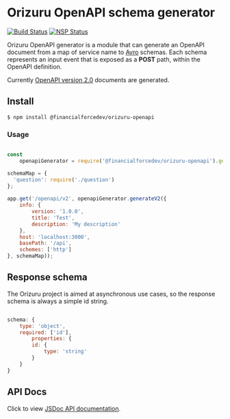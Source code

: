 # Orizuru OpenAPI schema generator

[![Build Status](https://travis-ci.org/financialforcedev/orizuru-openapi.svg?branch=master)](https://travis-ci.org/financialforcedev/orizuru-openapi)
[![NSP Status](https://nodesecurity.io/orgs/ffres/projects/178e230f-bb6f-4032-8343-fddec5b92397/badge)](https://nodesecurity.io/orgs/ffres/projects/178e230f-bb6f-4032-8343-fddec5b92397)

Orizuru OpenAPI generator is a module that can generate an OpenAPI document from a map of service name to [Avro](https://avro.apache.org/) schemas. Each schema represents an input event that is exposed as a **POST** path, within the OpenAPI definition.

Currently [OpenAPI version 2.0](https://github.com/OAI/OpenAPI-Specification/blob/master/versions/2.0.md) documents are generated. 

## Install

```
$ npm install @financialforcedev/orizuru-openapi
```

### Usage

```javascript

const
	openapiGenerator = require('@financialforcedev/orizuru-openapi').generator;

schemaMap = {
  'question': require('./question')
};
 
app.get('/openapi/v2', openapiGenerator.generateV2({
	info: {
		version: '1.0.0',
		title: 'Test',
		description: 'My description'
	}, 
	host: 'localhost:3000', 
	basePath: '/api', 
	schemes: ['http']
}, schemaMap));

```

## Response schema

The Orizuru project is aimed at asynchronous use cases, so the response schema is always a simple id string.

```javascript

schema: {
	type: 'object',
	required: ['id'],
		properties: {
		id: {
			type: 'string'
		}
	}
}

```
## API Docs

Click to view [JSDoc API documentation](http://htmlpreview.github.io/?https://github.com/financialforcedev/orizuru-openapi/blob/master/doc/index.html).
